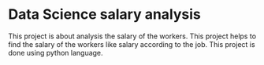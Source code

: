 # Data Science salary analysis
 This project is about analysis the salary of the workers.
 This project helps to find the salary of the workers like salary according to the job.
 This project is done using python language.
